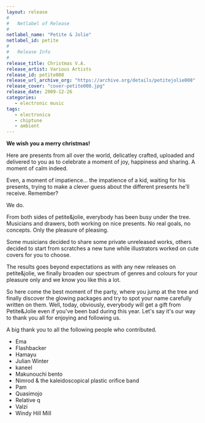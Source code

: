 ```yaml
---
layout: release
#
#   Netlabel of Release
#
netlabel_name: "Petite & Jolie"
netlabel_id: petite
#
#   Release Info
#
release_title: Christmas V.A.
release_artist: Various Artists
release_id: petite008
release_url_archive_org: "https://archive.org/details/petitejolie008"
release_cover: "cover-petite008.jpg"
release_date: 2009-12-26
categories:
   - electronic music
tags:
   - electronica
   - chiptune
   - ambient
---
```

**We wish you a merry christmas!**

Here are presents from all over the world, delicatley crafted, uploaded and delivered to you as to celebrate a moment of joy, happiness and sharing. A moment of calm indeed.

Even, a moment of impatience... the impatience of a kid, waiting for his presents, trying to make a clever guess about the different presents he'll receive. Remember?

We do.

From both sides of petite&amp;jolie, everybody has been busy under the tree.
Musicians and drawers, both working on nice presents.
No real goals, no concepts.
Only the pleasure of pleasing.

Some musicians decided to share some private unreleased works, others decided to start from scratches a new tune while illustrators worked on cute covers for you to choose.

The results goes beyond expectations as with any new releases on petite&amp;jolie, we finally broaden our spectrum of genres and colours for your pleasure only and we know you like this a lot.

So here come the best moment of the party, where you jump at the tree and finally discover the glowing packages and try to spot your name carefully written on them.
Well, today, obviously, everybody will get a gift from Petite&amp;Jolie even if you've been bad during this year.
Let's say it's our way to thank you all for enjoying and following us.

A big thank you to all the following people who contributed.

* Ema
* Flashbacker
* Hamayu
* Julian Winter
* kaneel
* Makunouchi bento
* Nimrod &amp; the kaleidoscopical plastic orifice band
* Pam
* Quasimojo
* Relative q
* Valzi
* Windy Hill Mill



